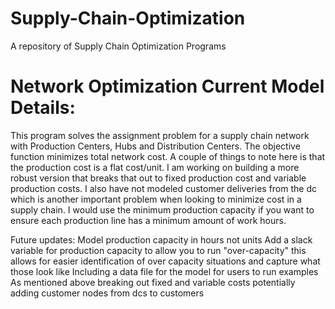 # Supply-Chain-Optimization
A repository of Supply Chain Optimization Programs


# Network Optimization Current Model Details:

This program solves the assignment problem for a supply chain network with Production Centers, Hubs and Distribution Centers. The objective function minimizes total network cost.  A couple of things to note here is that the production cost is a flat cost/unit. I am working on building a more robust version that breaks that out to fixed production cost and variable production costs. I also have not modeled customer deliveries from the dc which is another important problem when looking to minimize cost in a supply chain. I would use the minimum production capacity if you want to ensure each production line has a minimum amount of work hours. 

Future updates:
Model production capacity in hours not units
Add a slack variable for production capacity to allow you to run "over-capacity" this allows for easier identification of over capacity situations and capture what those look like
Including a data file for the model for users to run examples
As mentioned above breaking out fixed and variable costs
potentially adding customer nodes from dcs to customers
